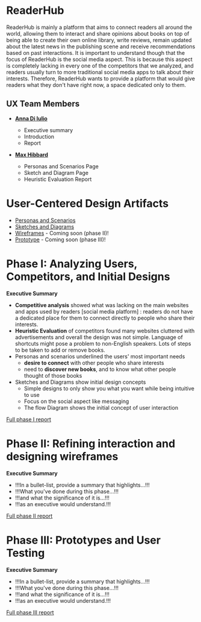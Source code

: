 

# ReaderHub

ReaderHub is mainly a platform that aims to connect readers all around the world, allowing them to interact and share opinions about books on top of being able to create their own online library, write reviews, remain updated about the latest news in the publishing scene and receive recommendations based on past interactions. It is important to understand though that the focus of ReaderHub is the social media aspect. This is because this aspect is completely lacking in every one of the competitors that we analyzed, and readers usually turn to more traditional social media apps to talk about their interests. Therefore, ReaderHub wants to provide a platform that would give readers what they don't have right now, a space dedicated only to them.

## UX Team Members

* **[Anna Di Iulio](https://usabilityengineering.github.io/ux-portfolio-adiiulio/)**  
   * Executive summary
   * Introduction
   * Report 
* **[Max Hibbard](https://usabilityengineering.github.io/ux-portfolio-Subasamax/)** 
 
   * Personas and Scenarios Page
   * Sketch and Diagram Page
   * Heuristic Evaluation Report

# User-Centered Design Artifacts
 
* [Personas and Scenarios](personas/)
* [Sketches and Diagrams](sketches/)
* [Wireframes](#) - Coming soon (phase II)!
* [Prototype](#) - Coming soon (phase III)!

# Phase I: Analyzing Users, Competitors, and Initial Designs

**Executive Summary**

* **Competitive analysis** showed what was lacking on the main websites and apps used by readers
    [social media platform] : readers do not have a dedicated place for them to connect directly to people who share their interests.
* **Heuristic Evaluation** of competitors found many websites cluttered with advertisements and overall the design was not simple. Language of shortcuts might pose a     problem to non-English speakers. Lots of steps to be taken to add or remove books.
* Personas and scenarios underlined the users' most important needs
    * **desire to connect** with other people who share interests
    * need to **discover new books**, and to know what other people thought of those books
* Sketches and Diagrams show initial design concepts
    * Simple designs to only show you what you want while being intuitive to use
    * Focus on the social aspect like messaging
    * The flow Diagram shows the initial concept of user interaction



[Full phase I report](phaseI/)

# Phase II: Refining interaction and designing wireframes

**Executive Summary**

* !!!In a bullet-list, provide a summary that highlights...!!!
* !!!What you've done during this phase...!!!
* !!!and what the significance of it is...!!!
* !!!as an executive would understand.!!!

[Full phase II report](phaseII/)

# Phase III: Prototypes and User Testing

**Executive Summary**

* !!!In a bullet-list, provide a summary that highlights...!!!
* !!!What you've done during this phase...!!!
* !!!and what the significance of it is...!!!
* !!!as an executive would understand.!!!

[Full phase III report](phaseIII/)

